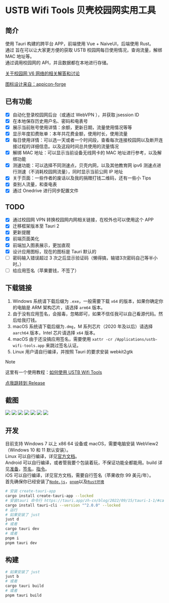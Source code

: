 # USTB Wifi Tools 贝壳校园网实用工具

## 简介

使用 Tauri 构建的跨平台 APP，前端使用 Vue + NaiveUI，后端使用 Rust。 \
通过
旨在可以让大家更方便的获取 USTB 校园网每日使用情况，查询流量，解绑 MAC 地址等。 \
通过调用校园网的 API，并且数据都在本地进行存储。

[关于校园网 V6 网络的相关解答和讨论](https://github.com/CakeAL/ustb-wifi-tools/discussions/6)

[图标设计来自：appicon-forge](https://github.com/zhangyu1818/appicon-forge)

## 已有功能

- [x] 自动化登录校园网后台（或通过 WebVPN ），并获取 jsession ID
- [x] 在本地保存历史用户名、密码和电表号
- [x] 展示当前账号使用详情：余额，更新日期，流量使用情况等等
- [x] 显示年度扣费账单：本年共花费金额，使用时长，使用流量
- [x] 每日使用详情：可以选一天或者一个时间段，查看每次连接校园网以及断开连接过程的详细信息。以及这段时间总共使用的流量情况
- [x] 解绑 MAC 地址：可以显示当前设备无线网卡的 MAC 地址进行参考，以及解绑功能
- [x] 测速功能：可以选择不同测速点，贝壳内网，以及其他教育网 ipv6 测速点进行测速（不消耗校园网流量），同时显示当前公网 IP 地址
- [x] 关于页面：一些作者的废话以及我的捐赠打钱二维码，还有一些小 Tips
- [x] 查别人流量，和查电表
- [x] 通过 Onedrive 进行同步配置文件

## TODO

- [x] 通过校园网 VPN 转换校园网内网相关链接，在校外也可以使用这个 APP
- [x] 迁移框架版本至 Tauri 2
- [x] 更新提醒 
- [x] 前端页面美化
- [x] 前端加入图表展示，更加直观
- [x] 设计应用图标，现在的图标是 Tauri 默认的
- [ ] 密码输入错误超过 3 次之后显示验证码（懒得搞，输错3次密码自己等半小时。）
- [ ] 给应用签名（苹果要钱，不签了）

## 下载链接

1. Windows 系统请下载后缀为 `.exe`，一般需要下载 `x64` 的版本，如果你确定你的电脑是 ARM 架构芯片，请选择 `arm64` 版本。
2. 由于没有应用签名，会报毒，忽略即可，如果不信任我可以自己看源代码。然后给我打钱。
3. macOS 系统请下载后缀为`.dmg`，M 系列芯片（2020 年及以后）请选择 `aarch64` 版本，Intel 芯片请选择 `x64` 版本。
4. macOS 由于还没搞应用签名，需要使用 `xattr -cr /Applications/ustb-wifi-tools.app` 来跳过签名认证。
5. Linux 用户请自行编译，并按照 Tauri 的要求安装 webkit2gtk

> [!NOTE]  
> 这里有一个使用教程：[如何使用 USTB Wifi Tools](https://github.com/CakeAL/ustb-wifi-tools/blob/main/%E5%A6%82%E4%BD%95%E4%BD%BF%E7%94%A8%20USTB%20Wifi%20Tools%EF%BC%88%E5%90%AB%E5%A6%82%E4%BD%95%E6%96%B9%E4%BE%BF%E6%B3%A8%E9%94%80%E8%B4%A6%E5%8F%B7%EF%BC%89.pdf)

[点我跳转到 Release](https://github.com/CakeAL/ustb-wifi-tools/releases/)

## 截图

![](pics/image1.png)
![](pics/image2.png)
![](pics/image3.png)
![](pics/image4.png)
![](pics/image5.png)
![](pics/image6.png)
![](pics/image7.png)

## 开发

目前支持 Windows 7 以上 x86 64 设备或 macOS，需要电脑安装 WebView2（Windows 10 和 11 默认安装）。 \
Linux 可以自行编译，详见[官方文档](https://tauri.app/start/prerequisites/#linux)。\
Android 可以自行编译，或者管我要个包装着玩，不保证功能全都能用。build 详见[准备](https://tauri.app/start/prerequisites/#android)，[签名](https://tauri.app/distribute/sign/android/)，[指令](https://tauri.app/distribute/google-play/#architecture-selection)。\
iOS 可以自行编译，详见官方文档，需要自行签名（苹果收你 99 美元/年）。\
首先确保你已经安装了[`Node.js`](https://nodejs.cn/download/)，[`pnpm`](https://www.pnpm.cn/)以及[`Rust环境`](https://www.rust-lang.org/zh-CN/tools/install)

```bash
# 安装 create-tauri-app
cargo install create-tauri-app --locked
# 安装tauri 命令行 https://tauri.app/zh-cn/blog/2022/09/15/tauri-1-1/#cargo-binstall-support-for-tauri-cli
cargo install tauri-cli --version "^2.0.0" --locked
# 运行
# 如果安装了 just
just d
# 或者
cargo tauri dev
# 或者
pnpm i
pnpm tauri dev
```

## 构建

```bash
# 如果安装了 just
just b
# 或者
cargo tauri build
# 或者
pnpm tauri build
```
